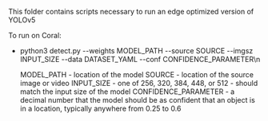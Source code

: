 This folder contains scripts necessary to run an edge optimized version of YOLOv5

To run on Coral: 
  - python3 detect.py --weights MODEL_PATH --source SOURCE --imgsz INPUT_SIZE --data DATASET_YAML --conf CONFIDENCE_PARAMETER\n

    MODEL_PATH - location of the model
    SOURCE - location of the source image or video
    INPUT_SIZE - one of 256, 320, 384, 448, or 512 - should match the input size of the model
    CONFIDENCE_PARAMETER - a decimal number that the model should be as confident that an object is in a location, typically anywhere from 0.25 to 0.6

